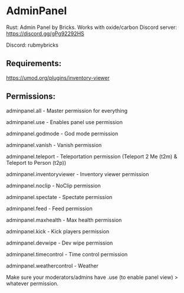 # AdminPanel
Rust: Admin Panel by Bricks. Works with oxide/carbon
Discord server: https://discord.gg/gPg92292HS

Discord: rubmybricks

## Requirements:
https://umod.org/plugins/inventory-viewer

## Permissions: 
adminpanel.all - Master permission for everything 

adminpanel.use - Enables panel use permission

adminpanel.godmode - God mode permission

adminpanel.vanish - Vanish permission

adminpanel.teleport - Teleportation permission (Teleport 2 Me (t2m) & Teleport to Person (t2p))

adminpanel.inventoryviewer - Inventory viewer permission

adminpanel.noclip - NoClip permission

adminpanel.spectate - Spectate permission

adminpanel.feed - Feed permission

adminpanel.maxhealth - Max health permission

adminpanel.kick - Kick players permission

adminpanel.devwipe - Dev wipe permission

adminpanel.timecontrol - Time control permission

adminpanel.weathercontrol - Weather

Make sure your moderators/admins have .use (to enable panel view) > whatever permission. 
